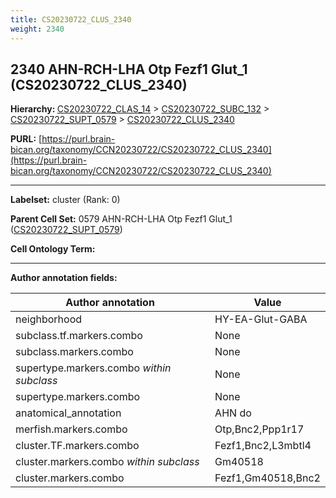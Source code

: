 ```yaml
---
title: CS20230722_CLUS_2340
weight: 2340
---
```

## 2340 AHN-RCH-LHA Otp Fezf1 Glut_1 (CS20230722_CLUS_2340)
<b>Hierarchy: </b>
[CS20230722_CLAS_14](../CS20230722_CLAS_14) >
[CS20230722_SUBC_132](../CS20230722_SUBC_132) >
[CS20230722_SUPT_0579](../CS20230722_SUPT_0579) >
[CS20230722_CLUS_2340](../CS20230722_CLUS_2340)

**PURL:** [https://purl.brain-bican.org/taxonomy/CCN20230722/CS20230722_CLUS_2340](https://purl.brain-bican.org/taxonomy/CCN20230722/CS20230722_CLUS_2340)

---


**Labelset:** cluster (Rank: 0)

**Parent Cell Set:** 0579 AHN-RCH-LHA Otp Fezf1 Glut_1 ([CS20230722_SUPT_0579](../CS20230722_SUPT_0579))



**Cell Ontology Term:** 

[MARKER GENES.]: #


---

[TRANSFERRED ANNOTATIONS.]: #


[AUTHOR ANNOTATION FIELDS.]: #


**Author annotation fields:**

| Author annotation | Value |
|-------------------|-------|
|neighborhood|HY-EA-Glut-GABA|
|subclass.tf.markers.combo|None|
|subclass.markers.combo|None|
|supertype.markers.combo _within subclass_|None|
|supertype.markers.combo|None|
|anatomical_annotation|AHN do|
|merfish.markers.combo|Otp,Bnc2,Ppp1r17|
|cluster.TF.markers.combo|Fezf1,Bnc2,L3mbtl4|
|cluster.markers.combo _within subclass_|Gm40518|
|cluster.markers.combo|Fezf1,Gm40518,Bnc2|
